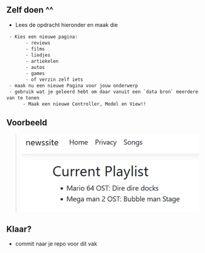 
## Zelf doen ^^



- Lees de opdracht hieronder en maak die
```
 - Kies een nieuwe pagina:
       - reviews
       - films
       - liedjes
       - artiekelen
       - autos
       - games
       - of verzin zelf iets
 - maak nu een nieuwe Pagina voor jouw onderwerp
 - gebruik wat je geleerd hebt om daar vanuit een `data bron` meerdere van te tonen
      - Maak een nieuwe Controller, Model en View!!
```

## Voorbeeld
> ![](img/songs.PNG)
## Klaar?

- commit naar je repo voor dit vak